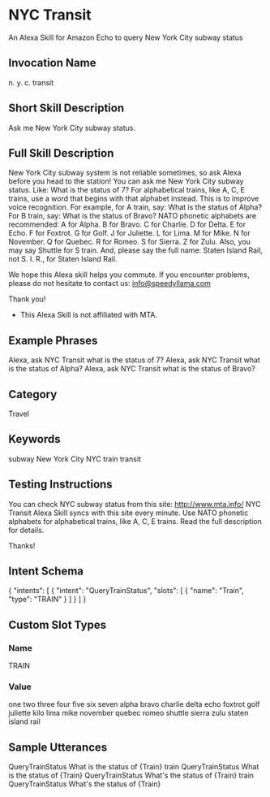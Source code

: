 NYC Transit
==========

An Alexa Skill for Amazon Echo to query New York City subway status

Invocation Name
---------------
n. y. c. transit

Short Skill Description
-----------------------
Ask me New York City subway status.

Full Skill Description
----------------------
New York City subway system is not reliable sometimes, so ask Alexa before you head to the station!
You can ask me New York City subway status. Like:
What is the status of 7?
For alphabetical trains, like A, C, E trains, use a word that begins with that alphabet instead.
This is to improve voice recognition.
For example, for A train, say:
What is the status of Alpha? 
For B train, say:
What is the status of Bravo? 
NATO phonetic alphabets are recommended:
A for Alpha.
B for Bravo.
C for Charlie.
D for Delta.
E for Echo.
F for Foxtrot.
G for Golf.
J for Juliette.
L for Lima.
M for Mike.
N for November.
Q for Quebec.
R for Romeo.
S for Sierra.
Z for Zulu.
Also, you may say Shuttle for S train. 
And, please say the full name: Staten Island Rail, not S. I. R., for Staten Island Rail.

We hope this Alexa skill helps you commute. If you encounter problems, please do not hesitate to contact us:
info@speedyllama.com

Thank you!

* This Alexa Skill is not affiliated with MTA.

Example Phrases
---------------
Alexa, ask NYC Transit what is the status of 7?
Alexa, ask NYC Transit what is the status of Alpha?
Alexa, ask NYC Transit what is the status of Bravo?

Category
--------
Travel

Keywords
--------
subway New York City NYC train transit

Testing Instructions
-------------------
You can check NYC subway status from this site: http://www.mta.info/
NYC Transit Alexa Skill syncs with this site every minute.
Use NATO phonetic alphabets for alphabetical trains, like A, C, E trains. Read the full description for details.

Thanks!

Intent Schema
------------
{
  "intents": [
    {
      "intent": "QueryTrainStatus",
      "slots": [
        {
          "name": "Train",
          "type": "TRAIN"
        }
      ]
    }
  ]
}

Custom Slot Types
----------------
### Name
TRAIN

### Value
one
two
three
four
five
six
seven
alpha
bravo
charlie
delta
echo
foxtrot
golf
juliette
kilo
lima
mike
november
quebec
romeo
shuttle
sierra
zulu
staten island rail

Sample Utterances
-----------------
QueryTrainStatus What is the status of {Train} train
QueryTrainStatus What is the status of {Train}
QueryTrainStatus What's the status of {Train} train
QueryTrainStatus What's the status of {Train}
